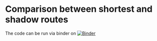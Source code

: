 # Comparison between shortest and shadow routes

The code can be run via binder on [![Binder](https://mybinder.org/badge_logo.svg)](https://mybinder.org/v2/gh/redfrexx/ors_routes_notebook/HEAD?labpath=Comparison_Shadow_Routes.ipynb)


